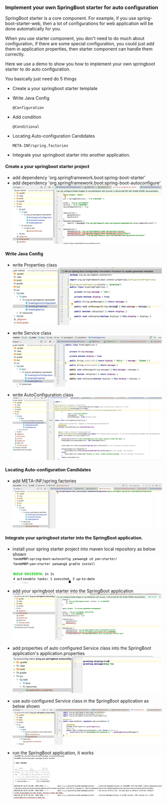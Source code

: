 

### Implement your own SpringBoot starter for auto configuration 

SpringBoot starter is a core component. For example, if you use spring-boot-starter-web, then a lot of 
configurations for web application will be done automatically for you. 

When you use starter component, you don't need to do much about configuration, if there are some special configuration, you could just add them in application properties, then starter component can handle them correctly.

Here we use a demo to show you how to implement your own springboot starter to do auto configuration.

You basically just need do 5 things

- Create a your springboot starter template

- Write Java Config
     ```
     @Configuration
     ```
- Add condition
    ```
    @Conditional
    ```
- Locating Auto-configuration Candidates
    ```
    META-INF/spring.factories
    ````
- Integrate your springboot starter into another application.


#### Create a your springboot starter project
- add dependency 'org.springframework.boot:spring-boot-starter'
- add dependency 'org.springframework.boot:spring-boot-autoconfigure'
  ![1](doc/1.png)
  
#### Write Java Config
- write Properties class
  ![2](doc/2.png)

- write Service class
  ![3](doc/3.png)
  
- write AutoConfiguration class
  ![4](doc/4.png)

####  Locating Auto-configuration Candidates
- add META-INF/spring.factories
  ![5](doc/5.png)

#### Integrate your springboot starter into the SpringBoot application.
- install your spring starter project into maven local repository as below shown
  ![6](doc/6.png)
  
- add your springboot starter into the SpringBoot application
  ![7](doc/7.png)
  
- add properties of auto configured Service class into the SpringBoot application's application.properties
  ![8](doc/8.png)
  
- use auto configured Service class in the SpringBoot application as below shown
  ![9](doc/9.png)
  
- run the SpringBoot application, it works
  ![10](doc/10.png)

  


